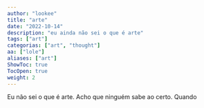 ```yaml
---
author: "lookee"
title: "arte"
date: "2022-10-14"
description: "eu ainda não sei o que é arte"
tags: ["art"]
categorias: ["art", "thought"]
aa: ["lole"]
aliases: ["art"]
ShowToc: true
TocOpen: true
weight: 2
---
```


Eu não sei o que é arte. Acho que ninguém sabe ao certo. Quando 